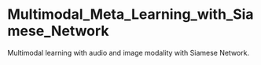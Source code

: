 # Multimodal_Meta_Learning_with_Siamese_Network

Multimodal learning with audio and image modality with Siamese Network.

